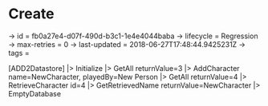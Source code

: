 # Create

-> id = fb0a27e4-d07f-490d-b3c1-1e4e4044baba
-> lifecycle = Regression
-> max-retries = 0
-> last-updated = 2018-06-27T17:48:44.9425231Z
-> tags = 

[ADD2Datastore]
|> Initialize
|> GetAll returnValue=3
|> AddCharacter name=NewCharacter, playedBy=New Person
|> GetAll returnValue=4
|> RetrieveCharacter id=4
|> GetRetrievedName returnValue=NewCharacter
|> EmptyDatabase
~~~
